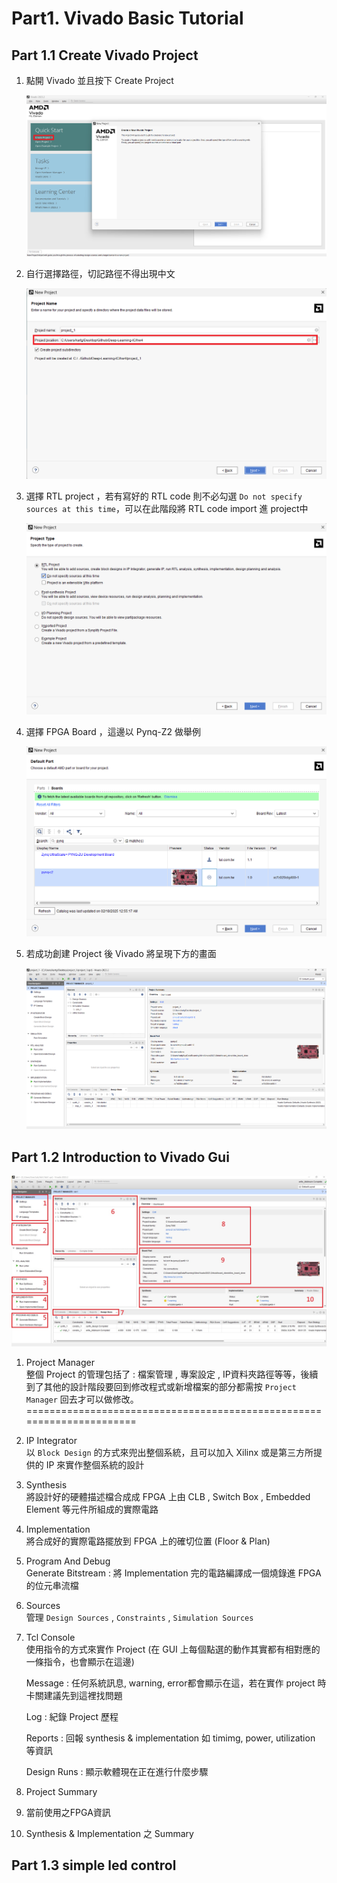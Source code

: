 # Part1. Vivado Basic Tutorial
## Part 1.1 Create Vivado Project

1.  點開 Vivado 並且按下 Create Project  

    ![Create](./png/create_project.png)  

2.  自行選擇路徑，切記路徑不得出現中文  

    ![Path](./png/path.png)

3.  選擇 RTL project ，若有寫好的 RTL code 則不必勾選 `Do not specify sources at this time`，可以在此階段將 RTL code import 進 project中  

    ![Project_type](./png/Project_type.png)  

4.  選擇 FPGA Board ，這邊以 Pynq-Z2 做舉例  

    ![Board_select](./png/board_select.png)  

5.  若成功創建 Project 後 Vivado 將呈現下方的畫面  

    ![Project_done](./png/project_done.png)  

## Part 1.2 Introduction to Vivado Gui  

![Vivado_GUI](./png/Vivado_GUI.png)  

1.  Project Manager  
    整個 Project 的管理包括了 : 檔案管理 , 專案設定 , IP資料夾路徑等等，後續到了其他的設計階段要回到修改程式或新增檔案的部分都需按 `Project Manager` 回去才可以做修改。
======================================================================
2.  IP Integrator  
    以 `Block Design` 的方式來兜出整個系統，且可以加入 Xilinx 或是第三方所提供的 IP 來實作整個系統的設計

3.  Synthesis  
    將設計好的硬體描述檔合成成 FPGA 上由 CLB , Switch Box , Embedded Element 等元件所組成的實際電路

4.  Implementation  
    將合成好的實際電路擺放到 FPGA 上的確切位置 (Floor & Plan)

5.  Program And Debug  
    Generate Bitstream : 將 Implementation 完的電路編譯成一個燒錄進 FPGA 的位元串流檔

6.  Sources  
    管理 `Design Sources` , `Constraints` , `Simulation Sources`

7.  Tcl Console  
    使用指令的方式來實作 Project (在 GUI 上每個點選的動作其實都有相對應的一條指令，也會顯示在這邊)

    Message : 任何系統訊息, warning, error都會顯示在這，若在實作 project 時卡關建議先到這裡找問題

    Log : 紀錄 Project 歷程  

    Reports : 回報 synthesis & implementation 如 timimg, power, utilization 等資訊  

    Design Runs : 顯示軟體現在正在進行什麼步驟

8.  Project Summary

9.  當前使用之FPGA資訊

10. Synthesis & Implementation 之 Summary

## Part 1.3 simple led control 
